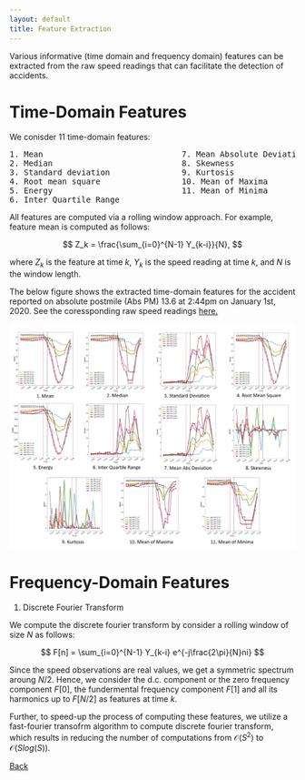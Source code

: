 ```yaml
---
layout: default
title: Feature Extraction
---
```


Various informative (time domain and frequency domain) features can be extracted from the raw speed readings that can facilitate the detection of accidents. 

# Time-Domain Features

We conisder 11 time-domain features:
<pre>
1. Mean                             7. Mean Absolute Deviation
2. Median                           8. Skewness
3. Standard deviation               9. Kurtosis
4. Root mean square                 10. Mean of Maxima
5. Energy                           11. Mean of Minima
6. Inter Quartile Range
</pre>


All features are computed via a rolling window approach. For example, feature mean is computed as follows:

$$ Z_k = \frac{\sum_{i=0}^{N-1} Y_{k-i}}{N}, $$

where $Z_k$ is the feature at time $k$, $Y_k$ is the speed reading at time $k$, and $N$ is the window length. 

 
The below figure shows the extracted time-domain features for the accident reported on absolute postmile (Abs PM) 13.6 at 2:44pm on January 1st, 2020. See the coressponding raw speed readings [here.](./data_collect.html)

 ![feat](../images/time_feat.png)
 
 
# Frequency-Domain Features
 

1. Discrete Fourier Transform
 
We compute the discrete fourier transform by consider a rolling window of size $N$ as follows:
 
$$ F[n] = \sum_{i=0}^{N-1} Y_{k-i} e^{-j\frac{2\pi}{N}ni} $$

Since the speed observations are real values, we get a symmetric spectrum aroung $N/2$. Hence, we consider the d.c. component or the zero frequency component $F[0]$, the fundermental frequency component $F[1]$ and all its harmonics up to $F[N/2]$ as features at time $k$. 
 
Further, to speed-up the process of computing these features, we utilize a fast-fourier transofrm algorithm to compute discrete fourier transform, which results in reducing the number of computations from $\mathcal{O}(S^2)$ to $\mathcal{O}(Slog(S))$. 

 
[Back](../)

